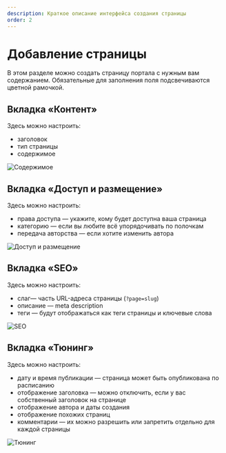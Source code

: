 ```yaml
---
description: Краткое описание интерфейса создания страницы
order: 2
---
```


# Добавление страницы

В этом разделе можно создать страницу портала с нужным вам содержанием. Обязательные для заполнения поля подсвечиваются цветной рамочкой.

## Вкладка «Контент»

Здесь можно настроить:

- заголовок
- тип страницы
- содержимое

![Содержимое](content_tab.png)

## Вкладка «Доступ и размещение»

Здесь можно настроить:

- права доступа — укажите, кому будет доступна ваша страница
- категорию — если вы любите всё упорядочивать по полочкам
- передача авторства — если хотите изменить автора

![Доступ и размещение](access_tab.png)

## Вкладка «SEO»

Здесь можно настроить:

- слаг— часть URL-адреса страницы (`?page=slug`)
- описание — meta description
- теги — будут отображаться как теги страницы и ключевые слова

![SEO](seo_tab.png)

## Вкладка «Тюнинг»

Здесь можно настроить:

- дату и время публикации — страница может быть опубликована по расписанию
- отображение заголовка — можно отключить, если у вас собственный заголовок на странице
- отображение автора и даты создания
- отображение похожих страниц
- комментарии — их можно разрешить или запретить отдельно для каждой страницы

![Тюнинг](tuning_tab.png)
